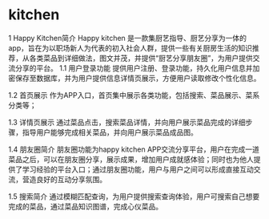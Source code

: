 # kitchen
 
1	Happy Kitchen简介
Happy kitchen 是一款集厨艺指导、厨艺分享为一体的app，旨在为以职场新人为代表的初入社会人群，提供一些有关厨房生活的知识推荐，从各类菜品到详细做法，图文并茂，并提供“厨艺分享朋友圈”，为用户提供交流分享的平台。
1.1	用户登录功能
提供用户注册、登录功能，持久化用户信息并加密保存至数据库，并为用户提供信息详情页展示，方便用户读取修改个性化信息。

1.2	首页展示
作为APP入口，首页集中展示各类功能，包括搜索、菜品展示、菜系分类等；

1.3	详情页展示
通过菜品点击，搜索菜品详情，并向用户展示菜品完成的详细步骤，指导用户能够完成相关菜品，并向用户展示菜品成品图。

1.4	朋友圈简介
朋友圈功能为happy kitchen APP交流分享平台，用户在完成一道菜品之后，可以在朋友圈分享，展示成果，增加用户成就感体验；同时也为他人提供了学习经验的平台入口；通过朋友圈功能，用户与用户之间可以形成直接互动交流，营造良好的互动分享氛围。

1.5	搜索简介
通过模糊匹配查询，为用户提供搜索查询体验，用户可搜索自己想要完成的菜品，通过菜品知识图谱，完成心仪菜品。
